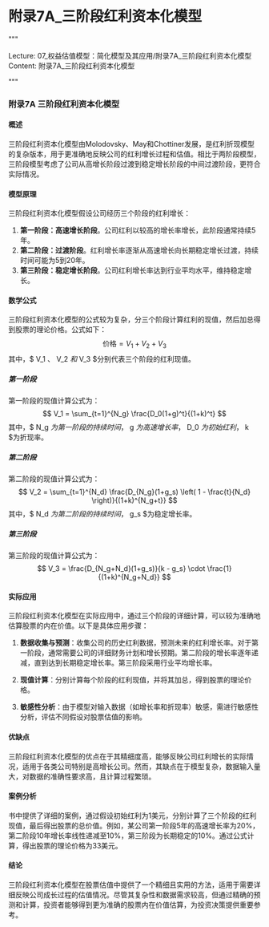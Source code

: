 # 附录7A_三阶段红利资本化模型

"""

Lecture: 07_权益估值模型：简化模型及其应用/附录7A_三阶段红利资本化模型
Content: 附录7A_三阶段红利资本化模型

"""

### 附录7A 三阶段红利资本化模型

#### 概述
三阶段红利资本化模型由Molodovsky、May和Chottiner发展，是红利折现模型的复杂版本，用于更准确地反映公司的红利增长过程和估值。相比于两阶段模型，三阶段模型考虑了公司从高增长阶段过渡到稳定增长阶段的中间过渡阶段，更符合实际情况。

#### 模型原理
三阶段红利资本化模型假设公司经历三个阶段的红利增长：
1. **第一阶段：高速增长阶段**。公司红利以较高的增长率增长，此阶段通常持续5年。
2. **第二阶段：过渡阶段**。红利增长率逐渐从高速增长向长期稳定增长过渡，持续时间可能为5到20年。
3. **第三阶段：稳定增长阶段**。公司红利增长率达到行业平均水平，维持稳定增长。

#### 数学公式
三阶段红利资本化模型的公式较为复杂，分三个阶段计算红利的现值，然后加总得到股票的理论价格。公式如下：
$$ \text{价格} = V_1 + V_2 + V_3 $$
其中，$ V_1 $、$ V_2 $和$ V_3 $分别代表三个阶段的红利现值。

##### 第一阶段
第一阶段的现值计算公式为：
$$ V_1 = \sum_{t=1}^{N_g} \frac{D_0(1+g)^t}{(1+k)^t} $$
其中，$ N_g $为第一阶段的持续时间，$ g $为高速增长率，$ D_0 $为初始红利，$ k $为折现率。

##### 第二阶段
第二阶段的现值计算公式为：
$$ V_2 = \sum_{t=1}^{N_d} \frac{D_{N_g}(1+g_s) \left( 1 - \frac{t}{N_d} \right)}{(1+k)^{N_g+t}} $$
其中，$ N_d $为第二阶段的持续时间，$ g_s $为稳定增长率。

##### 第三阶段
第三阶段的现值计算公式为：
$$ V_3 = \frac{D_{N_g+N_d}(1+g_s)}{k - g_s} \cdot \frac{1}{(1+k)^{N_g+N_d}} $$

#### 实际应用
三阶段红利资本化模型在实际应用中，通过三个阶段的详细计算，可以较为准确地估算股票的内在价值。以下是具体应用步骤：

1. **数据收集与预测**：收集公司的历史红利数据，预测未来的红利增长率。对于第一阶段，通常需要公司的详细财务计划和增长预期。第二阶段的增长率逐年递减，直到达到长期稳定增长率。第三阶段采用行业平均增长率。

2. **现值计算**：分别计算每个阶段的红利现值，并将其加总，得到股票的理论价格。

3. **敏感性分析**：由于模型对输入数据（如增长率和折现率）敏感，需进行敏感性分析，评估不同假设对股票估值的影响。

#### 优缺点
三阶段红利资本化模型的优点在于其精细度高，能够反映公司红利增长的实际情况，适用于各类公司特别是高增长公司。然而，其缺点在于模型复杂，数据输入量大，对数据的准确性要求高，且计算过程繁琐。

#### 案例分析
书中提供了详细的案例，通过假设初始红利为1美元，分别计算了三个阶段的红利现值，最后得出股票的总价值。例如，某公司第一阶段5年的高速增长率为20%，第二阶段10年增长率线性递减至10%，第三阶段为长期稳定的10%。通过公式计算，得出股票的理论价格为33美元。

#### 结论
三阶段红利资本化模型在股票估值中提供了一个精细且实用的方法，适用于需要详细反映公司成长过程的估值情况。尽管其复杂性和数据需求较高，但通过精确的预测和计算，投资者能够得到更为准确的股票内在价值估算，为投资决策提供重要参考。
